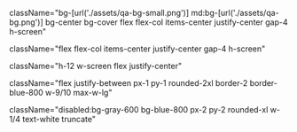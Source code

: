 className="bg-[url('./assets/qa-bg-small.png')] md:bg-[url('./assets/qa-bg.png')] bg-center bg-cover flex flex-col items-center justify-center gap-4 h-screen"

className="flex flex-col items-center justify-center gap-4 h-screen"

className="h-12 w-screen flex justify-center"

className="flex justify-between px-1 py-1 rounded-2xl border-2 border-blue-800 w-9/10 max-w-lg"

className="disabled:bg-gray-600 bg-blue-800 px-2 py-2 rounded-xl w-1/4 text-white truncate"
